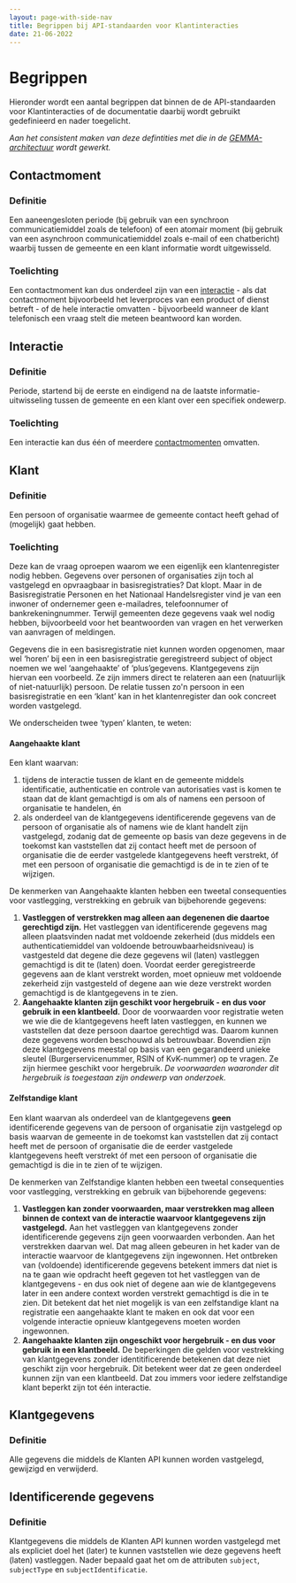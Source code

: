 ```yaml
---
layout: page-with-side-nav
title: Begrippen bij API-standaarden voor Klantinteracties
date: 21-06-2022
---
```


# Begrippen

Hieronder wordt een aantal begrippen dat binnen de de API-standaarden voor Klantinteracties of de documentatie daarbij wordt gebruikt gedefinieerd en nader toegelicht.

_Aan het consistent maken van deze defintities met die in de [GEMMA-architectuur](https://gemmaonline.nl) wordt gewerkt._

## Contactmoment

### Definitie

Een aaneengesloten periode (bij gebruik van een synchroon communicatiemiddel zoals de telefoon) of een atomair moment (bij gebruik van een asynchroon communicatiemiddel zoals e-mail of een chatbericht) waarbij tussen de gemeente en een klant informatie wordt uitgewisseld.

### Toelichting

Een contactmoment kan dus onderdeel zijn van een [interactie](#interactie) - als dat contactmoment bijvoorbeeld het leverproces van een product of dienst betreft - of de hele interactie omvatten - bijvoorbeeld wanneer de klant telefonisch een vraag stelt die meteen beantwoord kan worden.

## Interactie

### Definitie

Periode, startend bij de eerste en eindigend na de laatste informatie-uitwisseling tussen de gemeente en een klant over een specifiek ondewerp.

### Toelichting

Een interactie kan dus één of meerdere [contactmomenten](#contactmoment) omvatten.

## Klant

### Definitie

Een persoon of organisatie waarmee de gemeente contact heeft gehad of (mogelijk) gaat hebben.

### Toelichting

Deze kan de vraag oproepen waarom we een eigenlijk een klantenregister nodig hebben. Gegevens over personen of organisaties zijn toch al vastgelegd en opvraagbaar in basisregistraties? Dat klopt. Maar in de Basisregistratie Personen en het Nationaal Handelsregister vind je van een inwoner of ondernemer geen e-mailadres, telefoonnumer of bankrekeningnummer. Terwijl gemeenten deze gegevens vaak wel nodig hebben, bijvoorbeeld voor het beantwoorden van vragen en het verwerken van aanvragen of meldingen.

Gegevens die in een basisregistratie niet kunnen worden opgenomen, maar wel ‘horen’ bij een in een basisregistratie geregistreerd subject of object noemen we wel  ‘aangehaakte’ of ‘plus’gegevens. Klantgegevens zijn hiervan een voorbeeld. Ze zijn immers direct te relateren aan een (natuurlijk of niet-natuurlijk) persoon. De relatie tussen zo'n persoon in een basisregistratie en een ‘klant’ kan in het klantenregister dan ook concreet worden vastgelegd.

We onderscheiden twee ‘typen’ klanten, te weten:

#### Aangehaakte klant

Een klant waarvan:

1. tijdens de interactie tussen de klant en de gemeente middels identificatie, authenticatie en controle van autorisaties vast is komen te staan dat de klant gemachtigd is om als of namens een persoon of organisatie te handelen, én
2. als onderdeel van de klantgegevens identificerende gegevens van de persoon of organisatie als of namens wie de klant handelt zijn vastgelegd, zodanig dat de gemeente op basis van deze gegevens in de toekomst kan vaststellen dat zij contact heeft met de persoon of organisatie die de eerder vastgelede klantgegevens heeft verstrekt, óf met een persoon of organisatie die gemachtigd is de in te zien of te wijzigen.

De kenmerken van Aangehaakte klanten hebben een tweetal consequenties voor vastlegging, verstrekking en gebruik van bijbehorende gegevens:

1. __Vastleggen of verstrekken mag alleen aan degenenen die daartoe gerechtigd zijn.__ Het vastleggen van identificerende gegevens mag alleen plaatsvinden nadat met voldoende zekerheid (dus middels een authenticatiemiddel van voldoende betrouwbaarheidsniveau) is vastgesteld dat degene die deze gegevens wil (laten) vastleggen gemachtigd is dit te (laten) doen. Voordat eerder geregistreerde gegevens aan de klant verstrekt worden, moet opnieuw met voldoende zekerheid zijn vastgesteld of degene aan wie deze verstrekt worden gemachtigd is de klantgegevens in te zien.
2. __Aangehaakte klanten zijn geschikt voor hergebruik - en dus voor gebruik in een klantbeeld.__ Door de voorwaarden voor registratie weten we wie die de klantgegevens heeft laten vastleggen, en kunnen we vaststellen dat deze persoon daartoe gerechtigd was. Daarom kunnen deze gegevens worden beschouwd als betrouwbaar. Bovendien zijn deze klantgegevens meestal op basis van een gegarandeerd unieke sleutel (Burgerservicenummer, RSIN of KvK-nummer) op te vragen. Ze zijn hiermee geschikt voor hergebruik. _De voorwaarden waaronder dit hergebruik is toegestaan zijn ondewerp van onderzoek._

#### Zelfstandige klant

Een klant waarvan als onderdeel van de klantgegevens __geen__ identificerende gegevens van de persoon of organisatie zijn vastgelegd op basis waarvan de gemeente in de toekomst kan vaststellen dat zij contact heeft met de persoon of organisatie die de eerder vastgelede klantgegevens heeft verstrekt óf met een persoon of organisatie die gemachtigd is die in te zien of te wijzigen.

De kenmerken van Zelfstandige klanten hebben een tweetal consequenties voor vastlegging, verstrekking en gebruik van bijbehorende gegevens:

1. __Vastleggen kan zonder voorwaarden, maar verstrekken mag alleen binnen de context van de interactie waarvoor klantgegevens zijn vastgelegd.__ Aan het vastleggen van klantgegevens zonder identificerende gegevens zijn geen voorwaarden verbonden. Aan het verstrekken daarvan wel. Dat mag alleen gebeuren in het kader van de interactie waarvoor de klantgegevens zijn ingewonnen. Het ontbreken van (voldoende) identificerende gegevens betekent immers dat niet is na te gaan wie opdracht heeft gegeven tot het vastleggen van de klantgegevens - en dus ook niet of degene aan wie de klantgegevens later in een andere context worden verstrekt gemachtigd is die in te zien. Dit betekent dat het niet mogelijk is van een zelfstandige klant na registratie een aangehaakte klant te maken en ook dat voor een volgende interactie opnieuw klantgegevens moeten worden ingewonnen.
2. __Aangehaakte klanten zijn ongeschikt voor hergebruik - en dus voor gebruik in een klantbeeld.__ De beperkingen die gelden voor vestrekking van klantgegevens zonder identitificerende betekenen dat deze niet geschikt zijn voor hergebruik. Dit betekent weer dat ze geen onderdeel kunnen zijn van een klantbeeld. Dat zou immers voor iedere zelfstandige klant beperkt zijn tot één interactie.

## Klantgegevens

### Definitie

Alle gegevens die middels de Klanten API kunnen worden vastgelegd, gewijzigd en verwijderd.

## Identificerende gegevens

### Definitie

Klantgegevens die middels de Klanten API kunnen worden vastgelegd met als expliciet doel het (later) te kunnen vaststellen wie deze gegevens heeft (laten) vastleggen. Nader bepaald gaat het om de attributen `subject`, `subjectType` en `subjectIdentificatie`.
